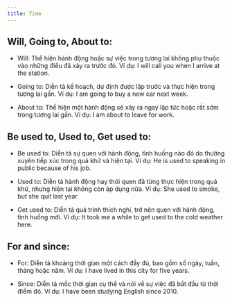 ```yaml
---
title: Time
---
```


## Will, Going to, About to:

- Will: Thể hiện hành động hoặc sự việc trong tương lai không phụ thuộc vào những điều đã xảy ra trước đó.
  Ví dụ: I will call you when I arrive at the station.

- Going to: Diễn tả kế hoạch, dự định được lập trước và thực hiện trong tương lai gần.
  Ví dụ: I am going to buy a new car next week.

- About to: Thể hiện một hành động sẽ xảy ra ngay lập tức hoặc rất sớm trong tương lai gần.
  Ví dụ: I am about to leave for work.

## Be used to, Used to, Get used to:

- Be used to: Diễn tả sự quen với hành động, tình huống nào đó do thường xuyên tiếp xúc trong quá khứ và hiện tại.
  Ví dụ: He is used to speaking in public because of his job.

- Used to: Diễn tả hành động hay thói quen đã từng thực hiện trong quá khứ, nhưng hiện tại không còn áp dụng nữa.
  Ví dụ: She used to smoke, but she quit last year.

- Get used to: Diễn tả quá trình thích nghi, trở nên quen với hành động, tình huống mới.
  Ví dụ: It took me a while to get used to the cold weather here.

## For and since:

- For: Diễn tả khoảng thời gian một cách đầy đủ, bao gồm số ngày, tuần, tháng hoặc năm.
  Ví dụ: I have lived in this city for five years.

- Since: Diễn tả mốc thời gian cụ thể và nói về sự việc đã bắt đầu từ thời điểm đó.
  Ví dụ: I have been studying English since 2010.
